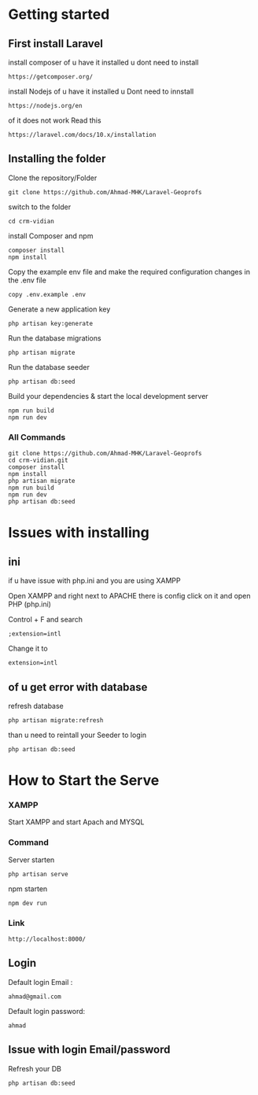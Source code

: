 # Getting started

## First install Laravel

install composer 
of u have it installed u dont need to install

    https://getcomposer.org/

install Nodejs
of u have it installed u Dont need to innstall

    https://nodejs.org/en

of it does not work Read this

    https://laravel.com/docs/10.x/installation

## Installing the folder 

Clone the repository/Folder

    git clone https://github.com/Ahmad-MHK/Laravel-Geoprofs


switch to the folder

    cd crm-vidian

install Composer and npm

    composer install
    npm install

Copy the example env file and make the required configuration changes in the .env file

    copy .env.example .env

Generate a new application key

    php artisan key:generate

Run the database migrations 

    php artisan migrate


Run the database seeder

    php artisan db:seed

Build your dependencies & start the local development server

    npm run build
    npm run dev

### All Commands

    git clone https://github.com/Ahmad-MHK/Laravel-Geoprofs
    cd crm-vidian.git
    composer install
    npm install
    php artisan migrate
    npm run build
    npm run dev
    php artisan db:seed

# Issues with installing

## ini
if u have issue with php.ini and you are using XAMPP

Open XAMPP and right next to APACHE there is config click on it and open PHP (php.ini)

Control + F and search

    ;extension=intl

Change it to 

    extension=intl

## of u get error with database

refresh database

    php artisan migrate:refresh

than u need to reintall your Seeder to login

    php artisan db:seed

# How to Start the Serve

### XAMPP

Start XAMPP and start Apach and MYSQL

### Command

Server starten

    php artisan serve

npm starten

    npm dev run

### Link

    http://localhost:8000/

## Login

Default login Email :

    ahmad@gmail.com
    

Default login password:

    ahmad

## Issue with login Email/password

Refresh your DB

    php artisan db:seed
    

